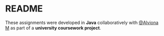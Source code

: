 # README

These assignments were developed in **Java** collaboratively with [@Alviona M](https://github.com/alvionaM) as part of a **university coursework project**.  